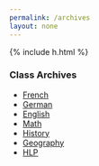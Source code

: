 ```yaml
---
permalink: /archives
layout: none
---
```

<html>
<head>
  <meta name="viewport" content="width=device-width, initial-scale=1, shrink-to-fit=no">
  <script src="https://code.jquery.com/jquery-3.2.1.slim.min.js" integrity="sha384-KJ3o2DKtIkvYIK3UENzmM7KCkRr/rE9/Qpg6aAZGJwFDMVNA/GpGFF93hXpG5KkN" crossorigin="anonymous"></script>
  <script src="https://cdnjs.cloudflare.com/ajax/libs/popper.js/1.12.9/umd/popper.min.js" integrity="sha384-ApNbgh9B+Y1QKtv3Rn7W3mgPxhU9K/ScQsAP7hUibX39j7fakFPskvXusvfa0b4Q" crossorigin="anonymous"></script>
  <script src="https://maxcdn.bootstrapcdn.com/bootstrap/4.0.0/js/bootstrap.min.js" integrity="sha384-JZR6Spejh4U02d8jOt6vLEHfe/JQGiRRSQQxSfFWpi1MquVdAyjUar5+76PVCmYl" crossorigin="anonymous"></script>
  <link rel="stylesheet" href="https://stackpath.bootstrapcdn.com/bootstrap/4.5.2/css/bootstrap.min.css" integrity="sha384-JcKb8q3iqJ61gNV9KGb8thSsNjpSL0n8PARn9HuZOnIxN0hoP+VmmDGMN5t9UJ0Z" crossorigin="anonymous">
  <link rel="stylesheet" href="/style-archives.css">
</head>
<body>

  {% include h.html %}

  <h3>Class Archives</h3>
  
  <ul class="nav flex-column col-6">
    <li class="nav-item bg-dark redirect">
      <a class="nav-link vertical-link archive-menu" href="/archives/archives-french">French</a>
    </li>
    <li class="nav-item bg-dark redirect">
      <a class="nav-link vertical-link archive-menu" href="/archives/archives-allemand">German</a>
    </li>
    <li class="nav-item bg-dark redirect">
      <a class="nav-link vertical-link archive-menu" href="/archives/archives-english">English</a>
    </li>
    <li class="nav-item bg-dark redirect">
      <a class="nav-link vertical-link archive-menu" href="/archives/archives-math">Math</a>
    </li>
    <li class="nav-item bg-dark redirect">
      <a class="nav-link vertical-link archive-menu" href="/archives/archives-history">History</a>
    </li>
    <li class="nav-item bg-dark redirect">
      <a class="nav-link vertical-link archive-menu" href="/archives/archives-geo">Geography</a>
    </li>
    <li class="nav-item bg-dark redirect">
      <a class="nav-link vertical-link archive-menu" href="/archives/archives-HLP">HLP</a>
    </li>
  </ul>


  
</body>
</html>
